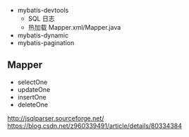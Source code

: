 - mybatis-devtools
    - SQL 日志
    - 热加载 Mapper.xml/Mapper.java
- mybatis-dynamic
- mybatis-pagination


## Mapper
- selectOne
- updateOne
- insertOne
- deleteOne

http://jsqlparser.sourceforge.net/
https://blog.csdn.net/z960339491/article/details/80334384